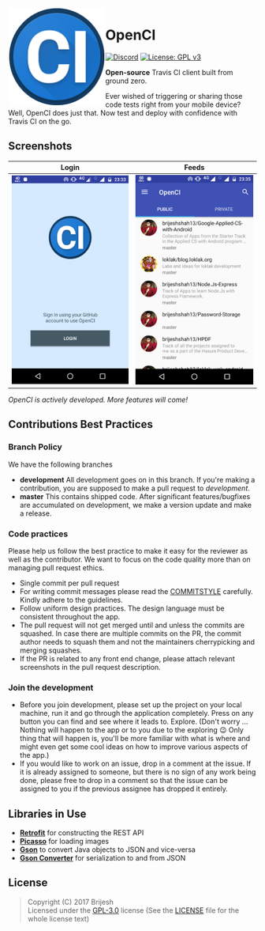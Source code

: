 <img src="/assets/images/Logo.png?raw=true" align="left" hspace="1" vspace="1">

# OpenCI

[![Discord](https://img.shields.io/badge/discord-join-red.svg)](https://discord.gg/B6QVMmS)
[![License: GPL v3](https://img.shields.io/badge/License-GPL%20v3-blue.svg)](https://www.gnu.org/licenses/gpl-3.0)

**Open-source** Travis CI client built from ground zero.

Ever wished of triggering or sharing those code tests right from your mobile device? Well, OpenCI does just that. Now test and deploy with confidence with Travis CI on the go.

## Screenshots

| Login | Feeds |
|:-:|:-:|
| ![Login](/assets/images/Login.png?raw=true) | ![Feeds](/assets/images/Feeds.png?raw=true) |

_OpenCI is actively developed. More features will come!_

## Contributions Best Practices

### Branch Policy

We have the following branches

 * **development** All development goes on in this branch. If you're making a contribution, you are supposed to make a pull request to _development_.
 * **master** This contains shipped code. After significant features/bugfixes are accumulated on development, we make a version update and make a release.

 ### Code practices

Please help us follow the best practice to make it easy for the reviewer as well as the contributor. We want to focus on the code quality more than on managing pull request ethics.

 * Single commit per pull request
 * For writing commit messages please read the [COMMITSTYLE](/assets/commitStyle.md) carefully. Kindly adhere to the guidelines.
 * Follow uniform design practices. The design language must be consistent throughout the app.
 * The pull request will not get merged until and unless the commits are squashed. In case there are multiple commits on the PR, the commit author needs to squash them and not the maintainers cherrypicking and merging squashes.
 * If the PR is related to any front end change, please attach relevant screenshots in the pull request description.

 ### Join the development

* Before you join development, please set up the project on your local machine, run it and go through the application completely. Press on any button you can find and see where it leads to. Explore. (Don't worry ... Nothing will happen to the app or to you due to the exploring :wink: Only thing that will happen is, you'll be more familiar with what is where and might even get some cool ideas on how to improve various aspects of the app.)
* If you would like to work on an issue, drop in a comment at the issue. If it is already assigned to someone, but there is no sign of any work being done, please free to drop in a comment so that the issue can be assigned to you if the previous assignee has dropped it entirely.

## Libraries in Use

- [**Retrofit**](https://github.com/square/retrofit) for constructing the REST API
- [**Picasso**](https://github.com/square/picasso) for loading images
- [**Gson**](https://github.com/google/gson) to convert Java objects to JSON and vice-versa
- [**Gson Converter**](https://github.com/square/retrofit/tree/master/retrofit-converters/gson) for serialization to and from JSON

## License

> Copyright (C) 2017 Brijesh  
> Licensed under the [GPL-3.0](https://www.gnu.org/licenses/gpl.html) license (See the [LICENSE](https://github.com/brijeshshah13/OpenCI/blob/master/LICENSE) file for the whole license text)